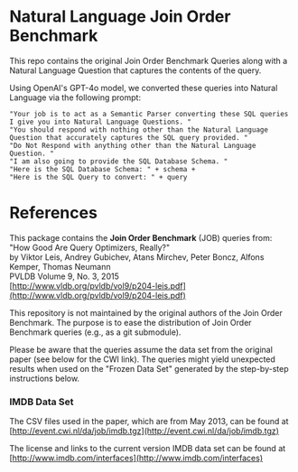 # Natural Language Join Order Benchmark
This repo contains the original Join Order Benchmark Queries along with a Natural Language Question that captures the contents of the query.

Using OpenAI's GPT-4o model, we converted these queries into Natural Language via the following prompt:

```
"Your job is to act as a Semantic Parser converting these SQL queries I give you into Natural Language Questions. "
"You should respond with nothing other than the Natural Language Question that accurately captures the SQL query provided. "
"Do Not Respond with anything other than the Natural Language Question. "
"I am also going to provide the SQL Database Schema. "
"Here is the SQL Database Schema: " + schema +
"Here is the SQL Query to convert: " + query
```


# References

This package contains the **Join Order Benchmark** (JOB) queries from:  
"How Good Are Query Optimizers, Really?"  
by Viktor Leis, Andrey Gubichev, Atans Mirchev, Peter Boncz, Alfons Kemper, Thomas Neumann  
PVLDB Volume 9, No. 3, 2015  
[http://www.vldb.org/pvldb/vol9/p204-leis.pdf](http://www.vldb.org/pvldb/vol9/p204-leis.pdf)

This repository is not maintained by the original authors of the Join Order Benchmark. The purpose is to ease the distribution of Join Order Benchmark queries (e.g., as a git submodule).

Please be aware that the queries assume the data set from the original paper (see below for the CWI link).
The queries might yield unexpected results when used on the "Frozen Data Set" generated by the step-by-step instructions below.

### IMDB Data Set
The CSV files used in the paper, which are from May 2013, can be found
at 
[http://event.cwi.nl/da/job/imdb.tgz](http://event.cwi.nl/da/job/imdb.tgz)

The license and links to the current version IMDB data set can be
found at 
[http://www.imdb.com/interfaces](http://www.imdb.com/interfaces)
